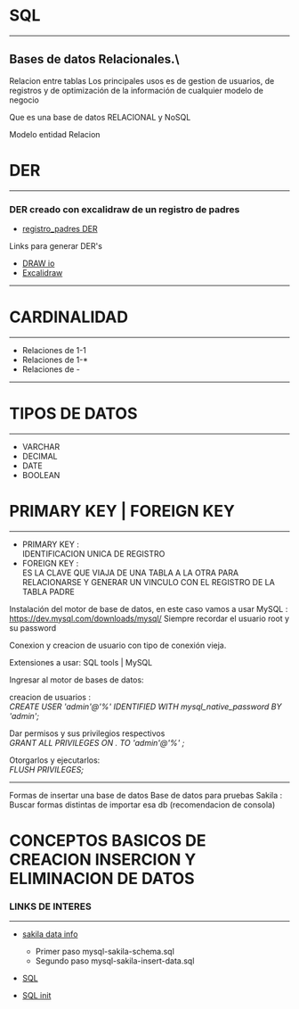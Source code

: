 # SQL
---


Bases de datos Relacionales.\
---

Relacion entre tablas 
Los principales usos es de gestion de usuarios, de registros y de optimización de la información de cualquier modelo de negocio

Que es una base de datos RELACIONAL y NoSQL


Modelo entidad Relacion

# DER
---
### DER creado con excalidraw de un registro de padres
- [registro_padres DER](https://excalidraw.com/#json=WiL6iyOHNwNUrViUIgEoM,YDzDurlYuSUSCG0z4Mfg1g)


Links para generar DER's
- [DRAW io](https://app.diagrams.net/)
- [Excalidraw](https://excalidraw.com/)
---

# CARDINALIDAD
---
- Relaciones de 1-1
- Relaciones de 1-*
- Relaciones de *-*
---

# TIPOS DE DATOS
---
- VARCHAR
- DECIMAL
- DATE
- BOOLEAN

# PRIMARY KEY | FOREIGN KEY 
---

- PRIMARY KEY :\
IDENTIFICACION UNICA DE REGISTRO 
- FOREIGN KEY :\
ES LA CLAVE QUE VIAJA DE UNA TABLA A LA OTRA PARA RELACIONARSE Y GENERAR UN VINCULO CON EL REGISTRO DE LA TABLA PADRE

Instalación del motor de base de datos, en este caso vamos a usar MySQL : 
https://dev.mysql.com/downloads/mysql/
Siempre recordar el usuario root y su password


Conexion y creacion de usuario con tipo de conexión vieja.

Extensiones a usar: 
SQL tools | MySQL 

Ingresar al motor de bases de datos: 

creacion de usuarios :\
_CREATE USER 'admin'@'%' IDENTIFIED WITH mysql_native_password BY 'admin';_

Dar permisos y sus privilegios respectivos\
_GRANT ALL PRIVILEGES ON *.* TO 'admin'@'%' ;_

Otorgarlos y ejecutarlos:\
_FLUSH PRIVILEGES;_

---
Formas de insertar una base de datos
Base de datos para pruebas
Sakila : 
Buscar formas distintas de importar esa db (recomendacion de consola)



# CONCEPTOS BASICOS DE CREACION INSERCION Y ELIMINACION DE DATOS


### LINKS DE INTERES
---

- [sakila data info](https://github.com/jOOQ/sakila)
  - Primer paso mysql-sakila-schema.sql
  - Segundo paso mysql-sakila-insert-data.sql
  
 - [SQL](https://www.youtube.com/watch?v=uUdKAYl-F7g)
 - [SQL init](https://www.youtube.com/watch?v=e8gaffa3Ca8)
